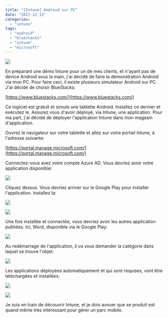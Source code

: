 ```yaml
---
title: "[Intune] Android sur PC"
date: "2017-12-13"
categories: 
  - "intune"
tags: 
  - "android"
  - "bluestacks"
  - "intune"
  - "microsoft"
---
```


![](https://cloudyjourney.fr/wp-content/uploads/2018/01/3005.pastedimage1513177145769v1-300x61.png)

En préparant une démo Intune pour un de mes clients, et n'ayant pas de device Android sous la main, j'ai décidé de faire la démonstration Android via mon PC. Pour faire ceci, il existe plusieurs simulateur Android sur PC. J'ai décidé de choisir BlueStacks:

[https://www.bluestacks.com/](https://www.bluestacks.com/)

Ce logiciel est gratuit et simule une tablette Android. Installez ce dernier et exécutez le. Assurez vous d'avoir déployé, via Intune, une application. Pour ma part, j'ai décidé de déployer l'application Intune dans mon magasin d'application.

Ouvrez le navigateur sur votre tablette et allez sur votre portail Intune, à l'adresse suivante:

[https://portal.manage.microsoft.com/](https://portal.manage.microsoft.com/)

Connectez-vous avez votre compte Azure AD. Vous devriez avoir votre application disponible:

[![](https://www.cloudyjourney.fr/wp-content/uploads/2018/01/5584.pastedimage1513152135402v1.png)](https://www.cloudyjourney.fr/wp-content/uploads/2018/01/5584.pastedimage1513152135402v1.png)

Cliquez dessus. Vous devriez arriver sur le Google Play pour installer l'application. Installez la:

[![](https://www.cloudyjourney.fr/wp-content/uploads/2018/01/3823.pastedimage1513152209293v2.png)](https://www.cloudyjourney.fr/wp-content/uploads/2018/01/3823.pastedimage1513152209293v2.png)

[![](https://www.cloudyjourney.fr/wp-content/uploads/2018/01/5008.pastedimage1513152231525v3.png)](https://www.cloudyjourney.fr/wp-content/uploads/2018/01/5008.pastedimage1513152231525v3.png)

Une fois installée et connectée, vous devriez avoir les autres application publiées. Ici, Word, disponible via le Google Play:

[![](https://www.cloudyjourney.fr/wp-content/uploads/2018/01/8713.pastedimage1513152273491v4.png)](https://www.cloudyjourney.fr/wp-content/uploads/2018/01/8713.pastedimage1513152273491v4.png)

Au redémarrage de l'application, il va vous demander la catégorie dans laquel se trouve l'objet:

[![](https://www.cloudyjourney.fr/wp-content/uploads/2018/01/3515.pastedimage1513152356565v5.png)](https://www.cloudyjourney.fr/wp-content/uploads/2018/01/3515.pastedimage1513152356565v5.png)

Les applications déployées automatiquement et qui sont requises, vont être téléchargées et installées:

[![](https://www.cloudyjourney.fr/wp-content/uploads/2018/01/0044.pastedimage1513152387745v6.png)](https://www.cloudyjourney.fr/wp-content/uploads/2018/01/0044.pastedimage1513152387745v6.png)

[![](https://www.cloudyjourney.fr/wp-content/uploads/2018/01/2110.2017-12-13_8-49-29.png)](https://www.cloudyjourney.fr/wp-content/uploads/2018/01/2110.2017-12-13_8-49-29.png)

Je suis en train de découvrir Intune, et je dois avouer que se produit est quand même très intéressant pour gérer un parc mobile.
